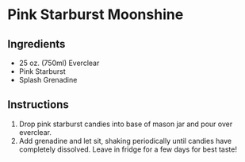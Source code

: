 # Pink Starburst Moonshine

## Ingredients

- 25 oz. (750ml) Everclear
- Pink Starburst
- Splash Grenadine

## Instructions

1. Drop pink starburst candies into base of mason jar and pour over everclear.
2. Add grenadine and let sit, shaking periodically until candies have completely dissolved. Leave in fridge for a few days for best taste!